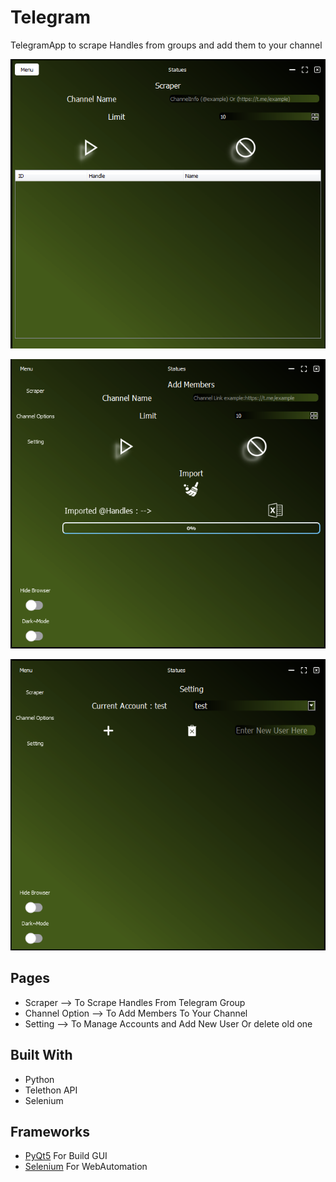 # Telegram
TelegramApp to scrape Handles from groups and add them to your channel 

![Screenshot](page1.PNG) 

![Screenshot](page2.PNG) 

![Screenshot](page3.PNG) 


## Pages

* Scraper --> To Scrape Handles From Telegram Group 
* Channel Option --> To Add Members To Your Channel
* Setting --> To Manage Accounts and Add New User Or delete old one

## Built With

* Python
* Telethon API
* Selenium 

## Frameworks 
* [PyQt5](https://doc.qt.io/qtforpython/)   For Build GUI 
* [Selenium](https://www.selenium.dev/)     For WebAutomation

